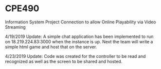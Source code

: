 # CPE490
Information System Project
Connection to allow Online Playability via Video Streaming

4/19/2019 Update:
A simple chat application has been implemented to run on 18.219.224.83:3000 when the instance is up. Next the team will write a simple html game and host that on the server.

4/23/2019 Update:
Code was created for the controller to be read and recognized as well as the screen to be shared and hosted.
